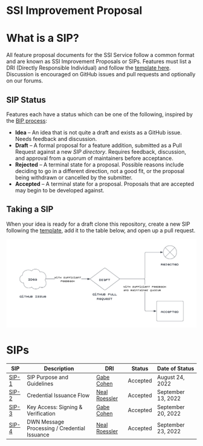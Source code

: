 # SSI Improvement Proposal

# What is a SIP?

All feature proposal documents for the SSI Service follow a common format and are known as SSI Improvement Proposals or
SIPs. Features must list a DRI (Directly Responsible Individual) and follow the [template here](sips/sip_template.md).
Discussion is encouraged on GitHub issues and pull requests and optionally on our forums.

## SIP Status

Features each have a status which can be one of the following, inspired by
the [BIP process](https://github.com/bitcoin/bips/blob/master/bip-0002.mediawiki):

- **Idea** – An idea that is not quite a draft and exists as a GitHub issue. Needs feedback and discussion.
- **Draft** – A formal proposal for a feature addition, submitted as a Pull Request against a new *SIP directory*.
  Requires feedback, discussion, and approval from a quorum of maintainers before acceptance.
- **Rejected** – A terminal state for a proposal. Possible reasons include deciding to go in a different direction,
  not a good fit, or the proposal being withdrawn or cancelled by the submitter.
- **Accepted** – A terminal state for a proposal. Proposals that are accepted may begin to be developed against.

## Taking a SIP

When your idea is ready for a draft clone this repository, create a new SIP following
the [template](sips/sip_template.md), add it to the table below, and open up a pull request.

![sip_flow](sip_flow.png)

# SIPs

| SIP                          | Description                                  | DRI                                            | Status   | Date of Status     |
|------------------------------|----------------------------------------------|------------------------------------------------|----------|--------------------|
| [SIP-1](sips/sip1/README.md) | SIP Purpose and Guidelines                   | [Gabe Cohen](https://github.com/decentralgabe) | Accepted | August 24, 2022    |
| [SIP-2](sips/sip2/README.md) | Credential Issuance Flow                     | [Neal Roessler](https://github.com/nitro-neal) | Accepted | September 13, 2022 |
| [SIP-3](sips/sip3/README.md) | Key Access: Signing & Verification           | [Gabe Cohen](https://github.com/decentralgabe) | Accepted | September 20, 2022 |
| [SIP-4](sips/sip4/README.md) | DWN Message Processing / Credential Issuance | [Neal Roessler](https://github.com/nitro-neal) | Accepted | September 23, 2022 |
